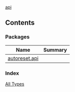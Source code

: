 [api](./index.md)

## Contents

### Packages

| Name | Summary |
|---|---|
| [autoreset.api](autoreset.api/index.md) |  |

### Index

[All Types](alltypes/index.md)